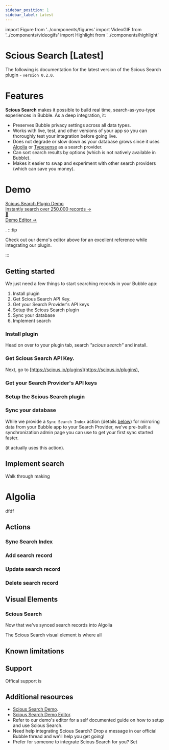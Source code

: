 ```yaml
---
sidebar_position: 1
sidebar_label: Latest
---
```


import Figure from '../components/figures'
import VideoGIF from '../components/videogifs'
import Highlight from '../components/highlight'

# Scious Search [Latest]

The following is documentation for the latest version of the Scious Search plugin - `version 0.2.0`.

# Features

**Scious Search** makes it possible to build real time, search-as-you-type experiences in Bubble. As a deep integration, it:

- Preserves Bubble privacy settings across all data types.
- Works with live, test, and other versions of your app so you can thoroughly test your integration before going live.
- Does not degrade or slow down as your database grows since it uses [Algolia](https://www.algolia.com/) or [Typesense](https://cloud.typesense.org/bubble) as a search provider.
- Can sort search results by options (which is not natively available in Bubble).
- Makes it easier to swap and experiment with other search providers (which can save you money).

# Demo

<nav className="pagination-nav">
  <div className="pagination-nav__item">
    <a className="pagination-nav__link" href="https://scious-plugins.bubbleapps.io/scious-search">
      <div className="pagination-nav__sublabel">Scious Search Plugin Demo</div>
      <div className="pagination-nav__label">Instantly search over 250,000 records →</div>
    </a>
  </div>

  <div className="pagination-nav__item">
    <a className="pagination-nav__link" href="https://bubble.io/page?type=page&name=scious-search&id=scious-plugins&tab=tabs-1">
      <div className="pagination-nav__sublabel">📙</div>
      <div className="pagination-nav__label">Demo Editor →</div>
    </a>
  </div>
</nav>

.
:::tip

Check out our demo's editor above for an excellent reference while integrating our plugin.

:::

## Getting started

We just need a few things to start searching records in your Bubble app:

1. Install plugin
2. Get Scious Search API Key.
3. Get your Search Provider's API keys
4. Setup the Scious Search plugin
5. Sync your database
6. Implement search

### Install plugin

Head on over to your plugin tab, search _<Highlight color="#25c2a0">"scious search"</Highlight>_ and install.

<VideoGIF src="https://s3.amazonaws.com/appforest_uf/f1669532176275x365303613975589400/Install%20scious%20search%20compressed.mp4" />

### Get Scious Search API Key.

Next, go to [https://scious.io/plugins](https://scious.io/plugins),

### Get your Search Provider's API keys

### Setup the Scious Search plugin

### Sync your database

While we provide a `Sync Search Index` action (details [below](latest#sync-search-index)) for mirroring data from your Bubble app to your Search Provider, we've pre-built a synchronization admin page you can use to get your first sync started faster.

(it actually uses this action).

## Implement search

Walk through making

# Algolia

dfdf

## Actions

### Sync Search Index

### Add search record

### Update search record

### Delete search record

## Visual Elements

### Scious Search

Now that we've synced search records into Algolia

The Scious Search visual element is where all

## Known limitations

## Support

Offical support is

## Additional resources

- [Scious Search Demo](https://scious-plugins.bubbleapps.io/scious-search).
- [Scious Search Demo Editor](https://bubble.io/page?type=page&name=scious-search&id=scious-plugins&tab=tabs-1).
- Refer to our demo's editor for a self documented guide on how to setup and use Scious Search.
- Need help integrating Scious Search? Drop a message in our official Bubble thread and we'll help you get going!
- Prefer for someone to integrate Scious Search for you? Set
